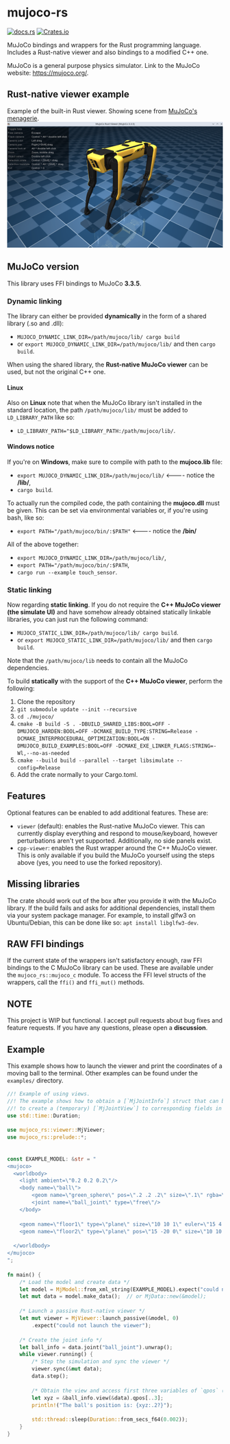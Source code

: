 # mujoco-rs
[![docs.rs](https://img.shields.io/docsrs/mujoco-rs/latest)](https://docs.rs/mujoco-rs)
[![Crates.io](https://img.shields.io/crates/v/mujoco-rs.svg)](https://crates.io/crates/mujoco-rs)


MuJoCo bindings and wrappers for the Rust programming language. Includes a Rust-native viewer and also
bindings to a modified C++ one.

MuJoCo is a general purpose physics simulator. Link to the MuJoCo website: https://mujoco.org/.


## Rust-native viewer example
Example of the built-in Rust viewer. Showing scene from [MuJoCo's menagerie](https://github.com/google-deepmind/mujoco_menagerie/tree/main/boston_dynamics_spot).
![](docs/img_common/viewer_spot.png)


## MuJoCo version
This library uses FFI bindings to MuJoCo **3.3.5**.
### Dynamic linking
The library can either be provided **dynamically** in the form of a shared library (.so and .dll):
- ``MUJOCO_DYNAMIC_LINK_DIR=/path/mujoco/lib/ cargo build``
- or ``export MUJOCO_DYNAMIC_LINK_DIR=/path/mujoco/lib/`` and then ``cargo build``.

When using the shared library, the **Rust-native MuJoCo viewer** can be used,
but not the original C++ one.


#### Linux
Also on **Linux** note that when the MuJoCo library isn't installed in the standard location,
the path ``/path/mujoco/lib/`` must be added to `LD_LIBRARY_PATH` like so:
- ``LD_LIBRARY_PATH="$LD_LIBRARY_PATH:/path/mujoco/lib/``.

#### Windows notice
If you're on **Windows**, make sure to compile with path to the **mujoco.lib** file:
- ``export MUJOCO_DYNAMIC_LINK_DIR=/path/mujoco/lib/`` <---- notice the **/lib/**,
- ``cargo build``.

To actually run the compiled code, the path containing the **mujoco.dll** must be given.
This can be set via environmental variables or, if you're using bash, like so:
- ``export PATH="/path/mujoco/bin/:$PATH"`` <---- notice the **/bin/**

All of the above together:
- ``export MUJOCO_DYNAMIC_LINK_DIR=/path/mujoco/lib/``,
- ``export PATH="/path/mujoco/bin/:$PATH``,
- ``cargo run --example touch_sensor``.

### Static linking
Now regarding **static linking**.
If you do not require the **C++ MuJoCo viewer (the simulate UI)** and have
somehow already obtained statically linkable libraries,
you can just run the following command:
- ``MUJOCO_STATIC_LINK_DIR=/path/mujoco/lib/ cargo build``.
- or ``export MUJOCO_STATIC_LINK_DIR=/path/mujoco/lib/`` and then ``cargo build``.

Note that the ``/path/mujoco/lib`` needs to contain all the MuJoCo dependencies.

To build **statically** with the support of the **C++ MuJoCo viewer**,
perform the following:
1. Clone the repository
2. ``git submodule update --init --recursive``
3. ``cd ./mujoco/``
4. ``cmake -B build -S . -DBUILD_SHARED_LIBS:BOOL=OFF -DMUJOCO_HARDEN:BOOL=OFF -DCMAKE_BUILD_TYPE:STRING=Release -DCMAKE_INTERPROCEDURAL_OPTIMIZATION:BOOL=ON -DMUJOCO_BUILD_EXAMPLES:BOOL=OFF -DCMAKE_EXE_LINKER_FLAGS:STRING=-Wl,--no-as-needed``
5. ``cmake --build build --parallel --target libsimulate --config=Release``
6. Add the crate normally to your Cargo.toml.


## Features
Optional features can be enabled to add additional features.
These are:
- ``viewer`` (default): enables the Rust-native MuJoCo viewer. This can currently
                display everything and respond to mouse/keyboard, however perturbations aren't yet supported.
                Additionally, no side panels exist.
- ``cpp-viewer``: enables the Rust wrapper around the C++ MuJoCo viewer. This is only available if you build the MuJoCo yourself using the steps above (yes, you need to use the forked repository).


## Missing libraries
The crate should work out of the box after you provide it with the MuJoCo library. If the build fails and asks
for additional dependencies, install them via your system package manager.
For example, to install glfw3 on Ubuntu/Debian, this can be done like so: ``apt install libglfw3-dev``.

## RAW FFI bindings
If the current state of the wrappers isn't satisfactory enough, raw FFI bindings to the C MuJoCo
library can be used. These are available under the ``mujoco_rs::mujoco_c`` module.
To access the FFI level structs of the wrappers, call the ``ffi()`` and ``ffi_mut()`` methods.

## NOTE
This project is WIP but functional. I accept pull requests about bug fixes
and feature requests. If you have any questions, please open a **discussion**.


## Example
This example shows how to launch the viewer and print the coordinates
of a moving ball to the terminal.
Other examples can be found under the ``examples/`` directory.


```rust
//! Example of using views.
//! The example shows how to obtain a [`MjJointInfo`] struct that can be used
//! to create a (temporary) [`MjJointView`] to corresponding fields in [`MjData`].
use std::time::Duration;

use mujoco_rs::viewer::MjViewer;
use mujoco_rs::prelude::*;


const EXAMPLE_MODEL: &str = "
<mujoco>
  <worldbody>
    <light ambient=\"0.2 0.2 0.2\"/>
    <body name=\"ball\">
        <geom name=\"green_sphere\" pos=\".2 .2 .2\" size=\".1\" rgba=\"0 1 0 1\" solref=\"0.004 1.0\"/>
        <joint name=\"ball_joint\" type=\"free\"/>
    </body>

    <geom name=\"floor1\" type=\"plane\" size=\"10 10 1\" euler=\"15 4 0\" solref=\"0.004 1.0\"/>
    <geom name=\"floor2\" type=\"plane\" pos=\"15 -20 0\" size=\"10 10 1\" euler=\"-15 -4 0\" solref=\"0.004 1.0\"/>

  </worldbody>
</mujoco>
";

fn main() {
    /* Load the model and create data */
    let model = MjModel::from_xml_string(EXAMPLE_MODEL).expect("could not load the model");
    let mut data = model.make_data();  // or MjData::new(&model);

    /* Launch a passive Rust-native viewer */
    let mut viewer = MjViewer::launch_passive(&model, 0)
        .expect("could not launch the viewer");

    /* Create the joint info */
    let ball_info = data.joint("ball_joint").unwrap();
    while viewer.running() {
        /* Step the simulation and sync the viewer */
        viewer.sync(&mut data);
        data.step();

        /* Obtain the view and access first three variables of `qpos` (x, y, z) */
        let xyz = &ball_info.view(&data).qpos[..3];
        println!("The ball's position is: {xyz:.2?}");

        std::thread::sleep(Duration::from_secs_f64(0.002));
    }
}
```